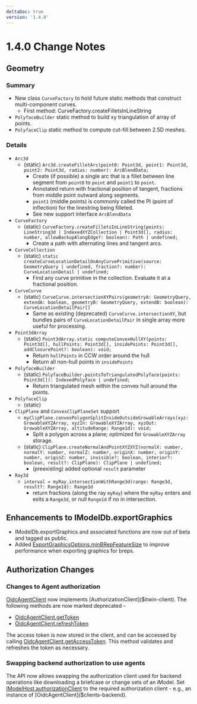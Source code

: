 ```yaml
---
deltaDoc: true
version: '1.4.0'
---
```

# 1.4.0 Change Notes

## Geometry

### Summary
  * New class `CurveFactory` to hold future static methods that construct multi-component curves.
     * First method: CurveFactory.createFilletsInLineString
  * `PolyfaceBuilder` static method to build xy triangulation of array of points.
  * `PolyfaceClip` static method to compute cut-fill between 2.5D meshes.
### Details
  * `Arc3d`
    * (static) `Arc3d.createFilletArc(point0: Point3d, point1: Point3d, point2: Point3d, radius: number): ArcBlendData;`
      * Create (if possible) a single arc that is a fillet between line segment from `point0` to `point` and `point1` to `point`.
      * Annotated return with fractional position of tangent, fractions from middle point outward along segments.
      * `point1` (middle points) is commonly called the PI (point of inflection) for the linestring being filleted.
      * See new support interface `ArcBlendData`
  * `CurveFactory`
    * (static) `CurveFactory.createFilletsInLineString(points: LineString3d | IndexedXYZCollection | Point3d[], radius: number, allowBackupAlongEdge?: boolean): Path | undefined;`
      * Create a path with alternating lines and tangent arcs.
  * `CurveCollection`
    * (static) `static createCurveLocationDetailOnAnyCurvePrimitive(source: GeometryQuery | undefined, fraction?: number): CurveLocationDetail | undefined;`
      * Find any curve primitive in the collection.  Evaluate it at a fractional position.
  * `CurveCurve`
    * (static) `CurveCurve.intersectionXYPairs(geometryA: GeometryQuery, extendA: boolean, geometryB: GeometryQuery, extendB: boolean): CurveLocationDetailPair[]`
      * Same as existing (deprecated) `CurveCurve.intersectionXY`, but bundles pairs of `CurveLocationDetailPair` in single array more useful for processing.
  * `Point3dArray`
    * (static) `Point3dArray.static computeConvexHullXY(points: Point3d[], hullPoints: Point3d[], insidePoints: Point3d[], addClosurePoint?: boolean): void;`
      * Return `hullPoints` in CCW order around the hull
      * Return all non-hull points in `insidePoints`
  * `PolyfaceBuilder`
    * (static) `PolyfaceBuilder.pointsToTriangulatedPolyface(points: Point3d[]): IndexedPolyface | undefined;`
      * Return triangulated mesh within the convex hull around the points.
  * `PolyfaceClip`
    * (static)
  * `ClipPlane` and `ConvexClipPlaneSet` support
    * `myClipPlane.convexPolygonSplitInsideOutsideGrowableArrays(xyz: GrowableXYZArray, xyzIn: GrowableXYZArray, xyzOut: GrowableXYZArray, altitudeRange: Range1d): void;`
       * Split a polygon across a plane; optimized for `GrowableXYZArray` storage.
    * (static) `ClipPlane.createNormalAndPointXYZXYZ(normalX: number, normalY: number, normalZ: number, originX: number, originY: number, originZ: number, invisible?: boolean, interior?: boolean, result?: ClipPlane): ClipPlane | undefined;`
       * (preexisting) added optional `result` parameter
  * `Ray3d`
    * `interval = myRay.intersectionWithRange3d(range: Range3d, result?: Range1d): Range1d`
      * return fractions (along the ray `myRay`) where the `myRay` enters and exits a `Range3d`, or null `Range1d` if no in intersection.

## Enhancements to IModelDb.exportGraphics

  * IModelDb.exportGraphics and associated functions are now out of beta and tagged as public.
  * Added [ExportGraphicsOptions.minBRepFeatureSize]($backend) to improve performance when exporting graphics for breps.

## Authorization Changes

### Changes to Agent authorization

[OidcAgentClient]($clients-backend) now implements [AuthorizationClient]($itwin-client). The following methods are now marked deprecated -
* [OidcAgentClient.getToken]($clients-backend)
* [OidcAgentClient.refreshToken]($clients-backend)

The access token is now stored in the client, and can be accessed by calling [OidcAgentClient.getAccessToken]($clients-backend). This method
validates and refreshes the token as necessary.

### Swapping backend authorization to use agents

The API now allows swapping the authorization client used for backend operations like downloading a briefcase or change sets of an iModel.
Set [IModelHost.authorizationClient]($backend) to the required authorization client - e.g., an instance of [OidcAgentClient]($clients-backend).

